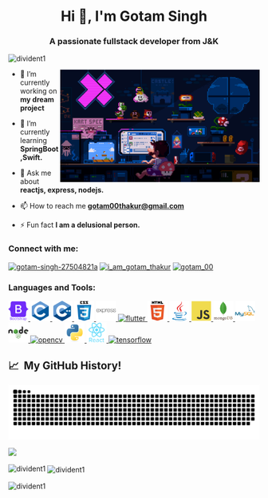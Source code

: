 <h1 align="center">Hi 👋, I'm Gotam Singh</h1>
<h3 align="center">A passionate fullstack developer from J&K </h3>

<p align="left"> <img src="https://komarev.com/ghpvc/?username=divident1&label=Profile%20views&color=0e75b6&style=flat" alt="divident1" /> </p>

<img align="right" alt="Coding" width="400" src="https://github.com/Divident1/Divident1/blob/2d077d72a7276a5d3da37e580d115b2f8c33b357/225813708-98b745f2-7d22-48cf-9150-083f1b00d6c9.gif?raw=true">

- 🔭 I’m currently working on **my dream project**

- 🌱 I’m currently learning **SpringBoot,Swift.**

- 💬 Ask me about **reactjs, express, nodejs.**

- 📫 How to reach me **gotam00thakur@gmail.com**

- ⚡ Fun fact **I am a delusional person.**

<h3 align="left">Connect with me:</h3>
<p align="left">
<a href="https://linkedin.com/in/gotam-singh-27504821a" target="blank"><img align="center" src="https://raw.githubusercontent.com/rahuldkjain/github-profile-readme-generator/master/src/images/icons/Social/linked-in-alt.svg" alt="gotam-singh-27504821a" height="30" width="40" /></a>
<a href="https://instagram.com/i_am_gotam_thakur" target="blank"><img align="center" src="https://raw.githubusercontent.com/rahuldkjain/github-profile-readme-generator/master/src/images/icons/Social/instagram.svg" alt="i_am_gotam_thakur" height="30" width="40" /></a>
<a href="https://www.codechef.com/users/gotam_00" target="blank"><img align="center" src="https://cdn.jsdelivr.net/npm/simple-icons@3.1.0/icons/codechef.svg" alt="gotam_00" height="30" width="40" /></a>
</p>

<h3 align="left">Languages and Tools:</h3>
<p align="left"> <a href="https://getbootstrap.com" target="_blank" rel="noreferrer"> <img src="https://raw.githubusercontent.com/devicons/devicon/master/icons/bootstrap/bootstrap-plain-wordmark.svg" alt="bootstrap" width="40" height="40"/> </a> <a href="https://www.cprogramming.com/" target="_blank" rel="noreferrer"> <img src="https://raw.githubusercontent.com/devicons/devicon/master/icons/c/c-original.svg" alt="c" width="40" height="40"/> </a> <a href="https://www.w3schools.com/cpp/" target="_blank" rel="noreferrer"> <img src="https://raw.githubusercontent.com/devicons/devicon/master/icons/cplusplus/cplusplus-original.svg" alt="cplusplus" width="40" height="40"/> </a> <a href="https://www.w3schools.com/css/" target="_blank" rel="noreferrer"> <img src="https://raw.githubusercontent.com/devicons/devicon/master/icons/css3/css3-original-wordmark.svg" alt="css3" width="40" height="40"/> </a> <a href="https://expressjs.com" target="_blank" rel="noreferrer"> <img src="https://raw.githubusercontent.com/devicons/devicon/master/icons/express/express-original-wordmark.svg" alt="express" width="40" height="40"/> </a> <a href="https://flutter.dev" target="_blank" rel="noreferrer"> <img src="https://www.vectorlogo.zone/logos/flutterio/flutterio-icon.svg" alt="flutter" width="40" height="40"/> </a> <a href="https://www.w3.org/html/" target="_blank" rel="noreferrer"> <img src="https://raw.githubusercontent.com/devicons/devicon/master/icons/html5/html5-original-wordmark.svg" alt="html5" width="40" height="40"/> </a> <a href="https://www.java.com" target="_blank" rel="noreferrer"> <img src="https://raw.githubusercontent.com/devicons/devicon/master/icons/java/java-original.svg" alt="java" width="40" height="40"/> </a> <a href="https://developer.mozilla.org/en-US/docs/Web/JavaScript" target="_blank" rel="noreferrer"> <img src="https://raw.githubusercontent.com/devicons/devicon/master/icons/javascript/javascript-original.svg" alt="javascript" width="40" height="40"/> </a> <a href="https://www.mongodb.com/" target="_blank" rel="noreferrer"> <img src="https://raw.githubusercontent.com/devicons/devicon/master/icons/mongodb/mongodb-original-wordmark.svg" alt="mongodb" width="40" height="40"/> </a> <a href="https://www.mysql.com/" target="_blank" rel="noreferrer"> <img src="https://raw.githubusercontent.com/devicons/devicon/master/icons/mysql/mysql-original-wordmark.svg" alt="mysql" width="40" height="40"/> </a> <a href="https://nodejs.org" target="_blank" rel="noreferrer"> <img src="https://raw.githubusercontent.com/devicons/devicon/master/icons/nodejs/nodejs-original-wordmark.svg" alt="nodejs" width="40" height="40"/> </a> <a href="https://opencv.org/" target="_blank" rel="noreferrer"> <img src="https://www.vectorlogo.zone/logos/opencv/opencv-icon.svg" alt="opencv" width="40" height="40"/> </a> <a href="https://www.python.org" target="_blank" rel="noreferrer"> <img src="https://raw.githubusercontent.com/devicons/devicon/master/icons/python/python-original.svg" alt="python" width="40" height="40"/> </a> <a href="https://reactjs.org/" target="_blank" rel="noreferrer"> <img src="https://raw.githubusercontent.com/devicons/devicon/master/icons/react/react-original-wordmark.svg" alt="react" width="40" height="40"/> </a> <a href="https://www.tensorflow.org" target="_blank" rel="noreferrer"> <img src="https://www.vectorlogo.zone/logos/tensorflow/tensorflow-icon.svg" alt="tensorflow" width="40" height="40"/> </a> </p>

<h2> 📈 &nbsp;My GitHub History!</h2>

<img src="https://raw.githubusercontent.com/ahmedsaleh210/ahmedsaleh210/output/snake.svg" alt="Snake animation" />
  
<p align="left">
  <img src="https://capsule-render.vercel.app/api?type=waving&color=gradient&height=100&section=footer"/>

<p><img align="left" src="https://github-readme-stats.vercel.app/api/top-langs?username=divident1&show_icons=true&locale=en&layout=compact" alt="divident1" /></p>

<p>&nbsp;<img align="center" src="https://github-readme-stats.vercel.app/api?username=divident1&show_icons=true&locale=en" alt="divident1" /></p>

<p><img align="center" src="https://github-readme-streak-stats.herokuapp.com/?user=divident1&" alt="divident1" /></p>
